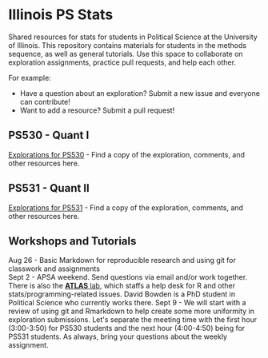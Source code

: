# Illinois PS Stats
Shared resources for stats for students in Political Science at the University of Illinois. This repository contains materials for students in the methods sequence, as well as general tutorials. Use this space to collaborate on exploration assignments, practice pull requests, and help each other.  

For example:  
- Have a question about an exploration? Submit a new issue and everyone can contribute!  
- Want to add a resource? Submit a pull request!

## PS530 - Quant I
[Explorations for PS530](ps530/) - Find a copy of the exploration, comments, and other resources here.  

## PS531 - Quant II
[Explorations for PS531](ps531/) - Find a copy of the exploration, comments, and other resources here.  

## Workshops and Tutorials
Aug 26 - Basic Markdown for reproducible research and using git for classwork and assignments  
Sept 2 - APSA weekend. Send questions via email and/or work together. There is also the [**ATLAS** lab][atlas], which staffs a help desk for R and other stats/programming-related issues. David Bowden is a PhD student in Political Science who currently works there. 
Sept 9 - We will start with a review of using git and Rmarkdown to help create some more uniformity in exploration submissions. Let's separate the meeting time with the first hour (3:00-3:50) for PS530 students and the next hour (4:00-4:50) being for PS531 students. As always, bring your questions about the weekly assignment.  

<!-- Links -->
[atlas]: http://www.atlas.illinois.edu/services/stats/consulting/
